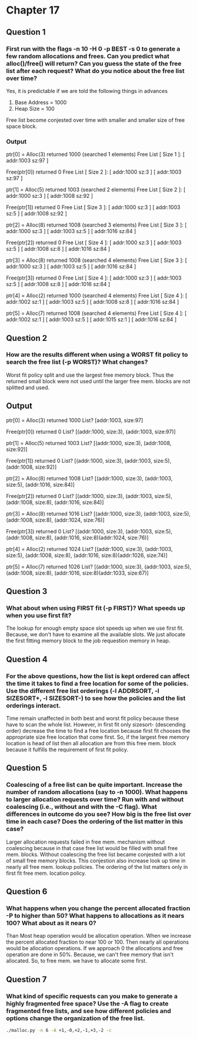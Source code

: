 # Chapter 17

## Question 1

### First run with the flags -n 10 -H 0 -p BEST -s 0 to generate a few random allocations and frees. Can you predict what alloc()/free() will return? Can you guess the state of the free list after each request? What do you notice about the free list over time?

Yes, it is predictable if we are told the following things in advances

1. Base Address = 1000
1. Heap Size = 100

Free list become conjested over time with smaller and smaller size of free space block.

### Output

ptr[0] = Alloc(3)  returned 1000 (searched 1 elements)
Free List [ Size 1 ]:  [ addr:1003 sz:97 ] 

Free(ptr[0]) returned 0
Free List [ Size 2 ]:  [ addr:1000 sz:3 ] [ addr:1003 sz:97 ] 

ptr[1] = Alloc(5)  returned 1003 (searched 2 elements)
Free List [ Size 2 ]:  [ addr:1000 sz:3 ] [ addr:1008 sz:92 ] 

Free(ptr[1]) returned 0
Free List [ Size 3 ]:  [ addr:1000 sz:3 ] [ addr:1003 sz:5 ] [ addr:1008 sz:92 ] 

ptr[2] = Alloc(8)  returned 1008 (searched 3 elements)
Free List [ Size 3 ]:  [ addr:1000 sz:3 ] [ addr:1003 sz:5 ] [ addr:1016 sz:84 ] 

Free(ptr[2]) returned 0
Free List [ Size 4 ]:  [ addr:1000 sz:3 ] [ addr:1003 sz:5 ] [ addr:1008 sz:8 ] [ addr:1016 sz:84 ] 

ptr[3] = Alloc(8)  returned 1008 (searched 4 elements)
Free List [ Size 3 ]:  [ addr:1000 sz:3 ] [ addr:1003 sz:5 ] [ addr:1016 sz:84 ] 

Free(ptr[3]) returned 0
Free List [ Size 4 ]:  [ addr:1000 sz:3 ] [ addr:1003 sz:5 ] [ addr:1008 sz:8 ] [ addr:1016 sz:84 ] 

ptr[4] = Alloc(2)  returned 1000 (searched 4 elements)
Free List [ Size 4 ]:  [ addr:1002 sz:1 ] [ addr:1003 sz:5 ] [ addr:1008 sz:8 ] [ addr:1016 sz:84 ] 

ptr[5] = Alloc(7)  returned 1008 (searched 4 elements)
Free List [ Size 4 ]:  [ addr:1002 sz:1 ] [ addr:1003 sz:5 ] [ addr:1015 sz:1 ] [ addr:1016 sz:84 ]

## Question 2

### How are the results different when using a WORST fit policy to search the free list (-p WORST)? What changes?

Worst fit policy split and use the largest free memory block. Thus the returned small block were not used until the larger free mem. blocks are not splitted and used.

## Output

ptr[0] = Alloc(3)  returned 1000
List? [addr:1003, size:97]

Free(ptr[0]) returned 0
List? [(addr:1000, size:3), (addr:1003, size:97)]

ptr[1] = Alloc(5)  returned 1003
List? [(addr:1000, size:3), (addr:1008, size:92)]

Free(ptr[1]) returned 0
List? [(addr:1000, size:3), (addr:1003, size:5), (addr:1008, size:92)]

ptr[2] = Alloc(8)  returned 1008
List? [(addr:1000, size:3), (addr:1003, size:5), (addr:1016, size:84)]

Free(ptr[2]) returned 0
List? [(addr:1000, size:3), (addr:1003, size:5), (addr:1008, size:8), (addr:1016, size:84)]

ptr[3] = Alloc(8)  returned 1016
List? [(addr:1000, size:3), (addr:1003, size:5), (addr:1008, size:8), (addr:1024, size:76)]

Free(ptr[3]) returned 0
List? [(addr:1000, size:3), (addr:1003, size:5), (addr:1008, size:8), (addr:1016, size:8)(addr:1024, size:76)]

ptr[4] = Alloc(2)  returned 1024
List? [(addr:1000, size:3), (addr:1003, size:5), (addr:1008, size:8), (addr:1016, size:8)(addr:1026, size:74)]

ptr[5] = Alloc(7)  returned 1026
List? [(addr:1000, size:3), (addr:1003, size:5), (addr:1008, size:8), (addr:1016, size:8)(addr:1033, size:67)]

## Question 3

### What about when using FIRST fit (-p FIRST)? What speeds up when you use first fit?

The lookup for enough empty space slot speeds up when we use first fit. Because, we don't have to examine all the available slots. We just allocate the first fitting memory block to the job requestion memory in heap.

## Question 4

### For the above questions, how the list is kept ordered can affect the time it takes to find a free location for some of the policies. Use the different free list orderings (-l ADDRSORT, -l SIZESORT+, -l SIZESORT-) to see how the policies and the list orderings interact.

Time remain unaffected in both best and worst fit policy because these have to scan the whole list. However, in first fit only sizesort- (descending order) decrease the time to find a free location because first fit chooses the appropriate size free location that come first. So, if the largest free memory location is head of list then all allocation are from this free mem. block because it fulfills the requirement of first fit policy.

## Question 5

### Coalescing of a free list can be quite important. Increase the number of random allocations (say to -n 1000). What happens to larger allocation requests over time? Run with and without coalescing (i.e., without and with the -C flag). What differences in outcome do you see? How big is the free list over time in each case? Does the ordering of the list matter in this case?

Larger allocation requests failed in free mem. mechanism without coalescing because in that case free list would be filled with small free mem. blocks. Without coalescing the free list became conjested with a lot of small free memory blocks. This conjestion also increase look up time in nearly all free mem. lookup policies.  The ordering of the list matters only in first fit free mem. location policy.

## Question 6

### What happens when you change the percent allocated fraction -P to higher than 50? What happens to allocations as it nears 100? What about as it nears 0?

Than Most heap operation would be allocation operation. When we increase the percent allocated fraction to near 100 or 100. Then nearly all operations would be allocation operations. If we approach 0 the allocations and free operation are done in 50%. Because, we can't free memory that isn't allocated. So, to free mem. we have to allocate some first.

## Question 7

### What kind of specific requests can you make to generate a highly fragmented free space? Use the -A flag to create fragmented free lists, and see how different policies and options change the organization of the free list.

```bash
./malloc.py -n 6 -A +1,-0,+2,-1,+3,-2 -c
```